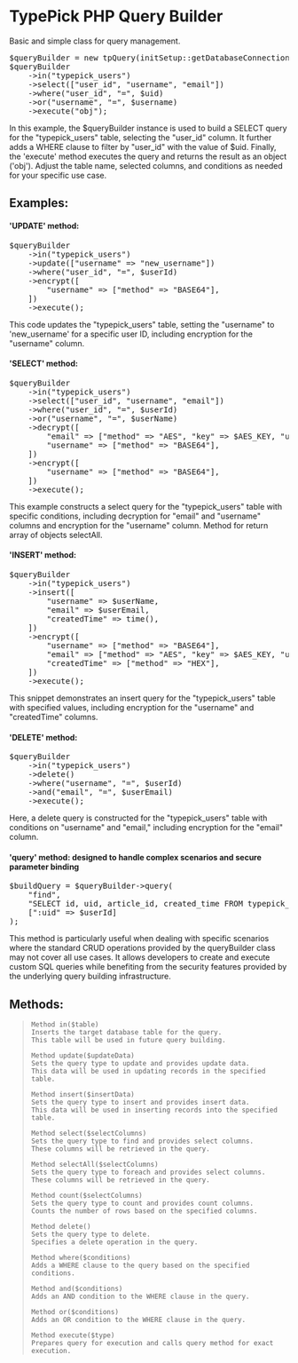 # TypePick PHP Query Builder
 Basic and simple class for query management.
 
<pre>
$queryBuilder = new tpQuery(initSetup::getDatabaseConnection());
$queryBuilder
    ->in("typepick_users")
    ->select(["user_id", "username", "email"])
    ->where("user_id", "=", $uid)
    ->or("username", "=", $username)
    ->execute("obj");
</pre>

In this example, the $queryBuilder instance is used to build a SELECT query for the "typepick_users" table, selecting the "user_id" column. It further adds a WHERE clause to filter by "user_id" with the value of $uid. Finally, the 'execute' method executes the query and returns the result as an object ('obj'). Adjust the table name, selected columns, and conditions as needed for your specific use case.

<h2>Examples:</h2>
<h4>'UPDATE' method:</h4>
<pre>
$queryBuilder
    ->in("typepick_users")
    ->update(["username" => "new_username"])
    ->where("user_id", "=", $userId)
    ->encrypt([
        "username" => ["method" => "BASE64"],
    ])
    ->execute();
</pre>
This code updates the "typepick_users" table, setting the "username" to 'new_username' for a specific user ID, including encryption for the "username" column.

<h4>'SELECT' method:</h4>
<pre>
$queryBuilder
    ->in("typepick_users")
    ->select(["user_id", "username", "email"])
    ->where("user_id", "=", $userId)
    ->or("username", "=", $userName)
    ->decrypt([
        "email" => ["method" => "AES", "key" => $AES_KEY, "use" => "BASE64"],
        "username" => ["method" => "BASE64"],
    ])
    ->encrypt([
        "username" => ["method" => "BASE64"],
    ])
    ->execute();
</pre>
This example constructs a select query for the "typepick_users" table with specific conditions, including decryption for "email" and "username" columns and encryption for the "username" column. Method for return array of objects selectAll.

<h4>'INSERT' method:</h4>
<pre>
$queryBuilder
    ->in("typepick_users")
    ->insert([
        "username" => $userName,
        "email" => $userEmail,
        "createdTime" => time(),
    ])
    ->encrypt([
        "username" => ["method" => "BASE64"],
        "email" => ["method" => "AES", "key" => $AES_KEY, "use" => "BASE64"],
        "createdTime" => ["method" => "HEX"],
    ])
    ->execute();
</pre>
This snippet demonstrates an insert query for the "typepick_users" table with specified values, including encryption for the "username" and "createdTime" columns.

<h4>'DELETE' method:</h4>
<pre>
$queryBuilder
    ->in("typepick_users")
    ->delete()
    ->where("username", "=", $userId)
    ->and("email", "=", $userEmail)
    ->execute();
</pre>
Here, a delete query is constructed for the "typepick_users" table with conditions on "username" and "email," including encryption for the "email" column.

<h4>'query' method: designed to handle complex scenarios and secure parameter binding</h4>
<pre>
$buildQuery = $queryBuilder->query(
    "find",
    "SELECT id, uid, article_id, created_time FROM typepick_users WHERE uid = :uid",
    [":uid" => $userId]
);
</pre>
This method is particularly useful when dealing with specific scenarios where the standard CRUD operations provided by the queryBuilder class may not cover all use cases. It allows developers to create and execute custom SQL queries while benefiting from the security features provided by the underlying query building infrastructure.

<h2>Methods:</h2>

> ```
> Method in($table)
> Inserts the target database table for the query.
> This table will be used in future query building.
> 
> Method update($updateData)
> Sets the query type to update and provides update data.
> This data will be used in updating records in the specified table.
> 
> Method insert($insertData)
> Sets the query type to insert and provides insert data.
> This data will be used in inserting records into the specified table.
> 
> Method select($selectColumns)
> Sets the query type to find and provides select columns.
> These columns will be retrieved in the query.
> 
> Method selectAll($selectColumns)
> Sets the query type to foreach and provides select columns.
> These columns will be retrieved in the query.
> 
> Method count($selectColumns)
> Sets the query type to count and provides count columns.
> Counts the number of rows based on the specified columns.
> 
> Method delete()
> Sets the query type to delete.
> Specifies a delete operation in the query.
>
> Method where($conditions)
> Adds a WHERE clause to the query based on the specified conditions.
>
> Method and($conditions)
> Adds an AND condition to the WHERE clause in the query.
>
> Method or($conditions)
> Adds an OR condition to the WHERE clause in the query.
> 
> Method execute($type)
> Prepares query for execution and calls query method for exact execution.
> 
> ```
